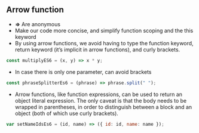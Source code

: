 ## Arrow function

- **=>** Are anonymous
- Make our code more concise, and simplify function scoping and the this keyword
- By using arrow functions, we avoid having to type the function keyword, return keyword (it’s implicit in arrow functions), and curly brackets.

```javascript
const multiplyES6 = (x, y) => x * y;
```

- In case there is only one parameter, can avoid brackets

```javascript
const phraseSplitterEs6 = (phrase) => phrase.split(" ");
```

- Arrow functions, like function expressions, can be used to return an object literal expression. The only caveat is that the body needs to be wrapped in parentheses, in order to distinguish between a block and an object (both of which use curly brackets).

```javascript
var setNameIdsEs6 = (id, name) => ({ id: id, name: name });
```
